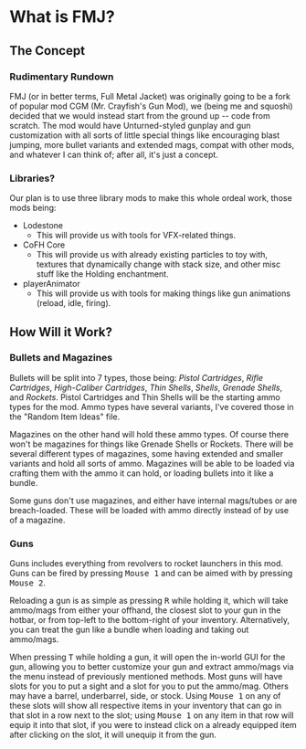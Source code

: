 # What is FMJ?
## The Concept
### Rudimentary Rundown
FMJ (or in better terms, Full Metal Jacket) was originally going to be a fork of popular mod CGM (Mr. Crayfish's Gun Mod), we (being me and squoshi) decided that we would instead start from the ground up -- code from scratch. The mod would have Unturned-styled gunplay and gun customization with all sorts of little special things like encouraging blast jumping, more bullet variants and extended mags, compat with other mods, and whatever I can think of; after all, it's just a concept.

### Libraries?
Our plan is to use three library mods to make this whole ordeal work, those mods being:
- Lodestone
    - This will provide us with tools for VFX-related things.
- CoFH Core
    - This will provide us with already existing particles to toy with, textures that dynamically change with stack size, and other misc stuff like the Holding enchantment.
- playerAnimator
    - This will provide us with tools for making things like gun animations (reload, idle, firing).

## How Will it Work?
### Bullets and Magazines
Bullets will be split into 7 types, those being: *Pistol Cartridges*, *Rifle Cartridges*, *High-Caliber Cartridges*, *Thin Shells*, *Shells*, *Grenade Shells*, and *Rockets*. Pistol Cartridges and Thin Shells will be the starting ammo types for the mod. Ammo types have several variants, I've covered those in the "Random Item Ideas" file.

Magazines on the other hand will hold these ammo types. Of course there won't be magazines for things like Grenade Shells or Rockets. There will be several different types of magazines, some having extended and smaller variants and hold all sorts of ammo. Magazines will be able to be loaded via crafting them with the ammo it can hold, or loading bullets into it like a bundle.

Some guns don't use magazines, and either have internal mags/tubes or are breach-loaded. These will be loaded with ammo directly instead of by use of a magazine.

### Guns
Guns includes everything from revolvers to rocket launchers in this mod. Guns can be fired by pressing <kbd>Mouse 1</kbd> and can be aimed with by pressing <kbd>Mouse 2</kbd>. 

Reloading a gun is as simple as pressing <kbd>R</kbd> while holding it, which will take ammo/mags from either your offhand, the closest slot to your gun in the hotbar, or from top-left to the bottom-right of your inventory. Alternatively, you can treat the gun like a bundle when loading and taking out ammo/mags.

When pressing <kbd>T</kbd> while holding a gun, it will open the in-world GUI for the gun, allowing you to better customize your gun and extract ammo/mags via the menu instead of previously mentioned methods. Most guns will have slots for you to put a sight and a slot for you to put the ammo/mag. Others may have a barrel, underbarrel, side, or stock. Using <kbd>Mouse 1</kbd> on any of these slots will show all respective items in your inventory that can go in that slot in a row next to the slot; using <kbd>Mouse 1</kbd> on any item in that row will equip it into that slot, if you were to instead click on a already equipped item after clicking on the slot, it will unequip it from the gun.

